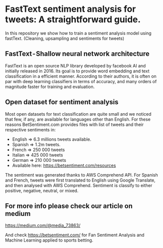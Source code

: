 # FastText sentiment analysis for tweets: A straightforward guide.
In this repository we show how to train a sentiment analysis model using fastText. (Cleaning, upsampling and sentiments for tweets)

## FastText - Shallow neural network architecture
FastText is an open source NLP library developed by facebook AI and initially released in 2016. Its goal is to provide word embedding and text classification in a efficient manner. According to their authors, it is often on par with deep learning classifiers in terms of accuracy, and many orders of magnitude faster for training and evaluation.

## Open dataset for sentiment analysis
Most open datasets for text classification are quite small and we noticed that few, if any, are available for languages other than English. 
For these reasons BetSentiment.com provides files with list of tweets and their respective sentiments in:
* English => 6.3 millions tweets available.
* Spanish => 1.2m tweets.
* French => 250 000 tweets
* Italian => 425 000 tweets
* German => 210 000 tweets
* Available here: https://betsentiment.com/resources

The sentiment was generated thanks to AWS Comprehend API. For Spanish and French, tweets were first translated to English using Google Translate, and then analysed with AWS Comprehend. Sentiment is classify to either positive, negative, neutral, or mixed.

## For more info please check our article on medium
https://medium.com/@media_73863/

And check https://betsentiment.com/ for Fan Sentiment Analysis and Machine Learning applied to sports betting.

